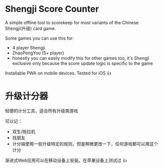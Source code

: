 # Shengji Score Counter

A simple offline tool to scorekeep for most variants of the Chinese Shengji(升级) card game. 

Some games you can use this for: 
- 4 player Shengji
- ZhaoPengYou (5+ player)
- honestly you can easily modify this for other games too, it's Shengji exclusive only because the score update logic is specific to the game

Installable PWA on mobile devices. Tested for iOS 👍


# 升级计分器

轻便的计分工具，适合所有升级类游戏

可以记：
- 双生/拖拉机
- 找朋友
- 计分端使用一些升级特定的规则，但是稍微更改一下，任何游戏都可以用这个计分

渐进式Web应用可以在移动设备上安装。在苹果设备上测试过 👍
